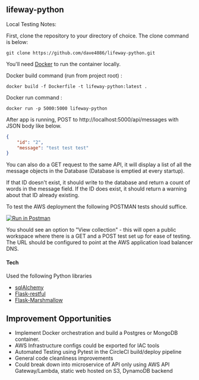 ## lifeway-python

Local Testing Notes:

First, clone the repository to your directory of choice. The clone command is below:
```
git clone https://github.com/dave4086/lifeway-python.git
```
You'll need [Docker](https://docs.docker.com/get-docker/) to run the container locally.

Docker build command (run from project root) :
```
docker build -f Dockerfile -t lifeway-python:latest .
```
Docker run command :
```
docker run -p 5000:5000 lifeway-python
```

After app is running, POST to http://localhost:5000/api/messages with JSON body like below.

```json
{
    "id": "2",
    "message": "test test test"
}
```

You can also do a GET request to the same API, it will display a list of all the message objects in the Database (Database is emptied at every startup).

If that ID doesn't exist, it should write to the database and return a count of words in the message field.
If the ID does exist, it should return a warning about that ID already existing.

To test the AWS deployment the following POSTMAN tests should suffice.

[![Run in Postman](https://run.pstmn.io/button.svg)](https://god.gw.postman.com/run-collection/16387030-9364dab5-d6bb-491c-b766-1a71856b8117?action=collection%2Ffork&collection-url=entityId%3D16387030-9364dab5-d6bb-491c-b766-1a71856b8117%26entityType%3Dcollection%26workspaceId%3D81a6d3be-b965-44ff-a577-4f7cb4f56f09)

You should see an option to "View collection" - this will open a public workspace where there is a GET and a POST test set up for ease of testing. The URL should be configured to point at the AWS application load balancer DNS.




#### Tech

Used the following Python libraries

- [sqlAlchemy](https://www.sqlalchemy.org/)
- [Flask-restful](https://flask-restful.readthedocs.io/en/latest/)
- [Flask-Marshmallow](https://flask-marshmallow.readthedocs.io/en/latest/)

## Improvement Opportunities
- Implement Docker orchestration and build a Postgres or MongoDB container. 
- AWS Infrastructure configs could be exported for IAC tools
- Automated Testing using Pytest in the CircleCI build/deploy pipeline
- General code cleanliness improvements
- Could break down into microservice of API only using AWS API Gateway/Lambda, static web hosted on S3, DynamoDB backend

